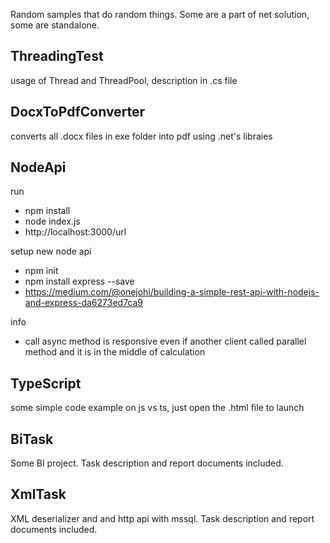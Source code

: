 Random samples that do random things. Some are a part of net solution, some are standalone. 

## ThreadingTest

usage of Thread and ThreadPool, description in .cs file

## DocxToPdfConverter

converts all .docx files in exe folder into pdf using .net's libraies

## NodeApi

run

- npm install
- node index.js
- http://localhost:3000/url

setup new node api

- npm init
- npm install express --save
- https://medium.com/@onejohi/building-a-simple-rest-api-with-nodejs-and-express-da6273ed7ca9

info

- call async method is responsive even if another client called parallel method and it is in the middle of calculation

## TypeScript

some simple code example on js vs ts, just open the .html file to launch

## BiTask

Some BI project. Task description and report documents included.

## XmlTask

XML deserializer and and http api with mssql. Task description and report documents included.